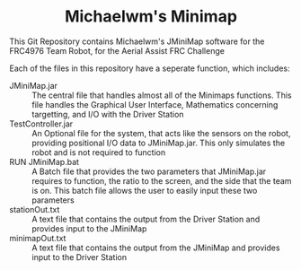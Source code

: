 <div align="center"><h1>Michaelwm's Minimap</h1></div>

This Git Repository contains Michaelwm's JMiniMap software for the FRC4976 Team Robot, for the Aerial Assist FRC Challenge

Each of the files in this repository have a seperate function, which includes:

<dl>
<dt>JMiniMap.jar</dt>
<dd>The central file that handles almost all of the Minimaps functions. This file handles the Graphical User Interface, Mathematics concerning targetting, and I/O with the Driver Station</dd>
<dt>TestController.jar</dt>
<dd>An Optional file for the system, that acts like the sensors on the robot, providing positional I/O data to JMiniMap.jar. This only simulates the robot and is not required to function</dd>
<dt>RUN JMiniMap.bat</dt>
<dd>A Batch file that provides the two parameters that JMiniMap.jar requires to function, the ratio to the screen, and the side that the team is on. This batch file allows the user to easily input these two parameters</dd>
<dt>stationOut.txt</dt>
<dd>A text file that contains the output from the Driver Station and provides input to the JMiniMap</dd>
<dt>minimapOut.txt</dt>
<dd>A text file that contains the output from the JMiniMap and provides input to the Driver Station</dd>
</dl>
